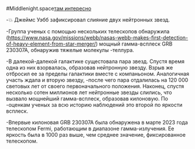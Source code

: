 #Middlenight.space[там интересно](https://t.me/midnightsspace)

-💥 Джеймс Уэбб зафиксировал слияние двух нейтронных звезд. 
 
-Группа ученых с помощью нескольких телескопов обнаружила (https://www.nasa.gov/missions/webb/nasas-webb-makes-first-detection-of-heavy-element-from-star-merger/) мощный гамма-всплеск GRB 230307A, обнаружив тяжелые молекулы -теллура. 
 
-В далекой-далекой галактике сущестовала пара звезд. Спустя время одна из них взорвалась, образовав нейтронную звезду. Взрыв же отбросил ее за пределы галактики вместе с компаньоном. Аналогичная участь ждала и вторую звезду, -после чего пара отдалилась на 120 000 световых лет от своего первоначального положения. Наконец, спустя несколько сотен миллионов лет нейтронные звезды слились, что вызвало мощнейший гамма-всплеск, образовав килоновую. По -оценкам ученых за всю историю наблюдений это второй по яркости всплеск. 
 
-Впервые килоновая GRB 230307A была обнаружена в марте 2023 года телескопом Fermi, работающим в диапазоне гамма-излучения. Ее яркость была в 1000 раз выше, чем среднее значение, фиксированное телескопом.

